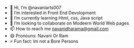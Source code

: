 - 👋 Hi, I’m @navaniarts007
- 👀 I’m interested in Front End Devolopment
- 🌱 I’m currently learning Html, css, Java script
- 💞️ I’m looking to collaborate on Modeern World Web pages 
- 📫 How to reach me navanidharama@gmail.com
- 😄 Pronouns: Navani Or Ram 
- ⚡ Fun fact: Im not a Bore Persons

<!---
navaniarts007/navaniarts007 is a ✨ special ✨ repository because its `README.md` (this file) appears on your GitHub profile.
You can click the Preview link to take a look at your changes.
--->
